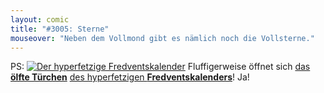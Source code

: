 ```yaml
---
layout: comic
title: "#3005: Sterne"
mouseover: "Neben dem Vollmond gibt es nämlich noch die Vollsterne."
---
```


PS:
<a href="http://www.fonflatter.de/der-fetzige-fredventskalender-2013"><img title="Der hyperfetzige Fredventskalender" src="http://www.fonflatter.de/adv12/fredventskalender_banner.png"></a>
Fluffigerweise öffnet sich <a href="http://www.fonflatter.de/2013/12/11/das-11-tuerchen" title="Das 11. Türchen">das <strong>ölfte Türchen</strong></a> <a href="http://www.fonflatter.de/der-fetzige-fredventskalender-2013" title="Der hyperfetzige Fredventskalender 2013">des hyperfetzigen <strong>Fredventskalenders</strong></a>!
Ja!
